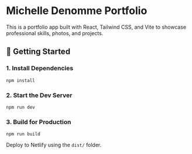 # Michelle Denomme Portfolio

This is a portfolio app built with React, Tailwind CSS, and Vite to showcase professional skills, photos, and projects.

## 🚀 Getting Started

### 1. Install Dependencies

```
npm install
```

### 2. Start the Dev Server

```
npm run dev
```

### 3. Build for Production

```
npm run build
```

Deploy to Netlify using the `dist/` folder.
